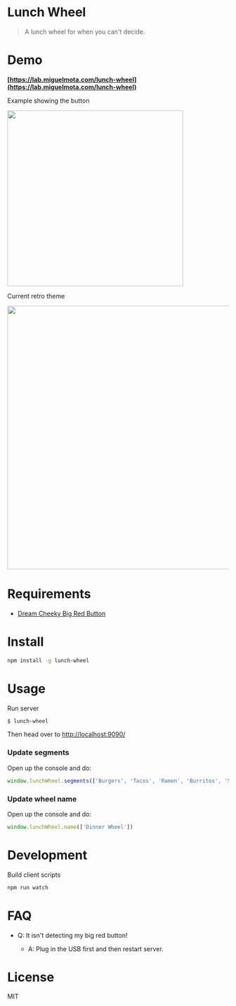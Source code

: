 # Lunch Wheel

> A lunch wheel for when you can't decide.

# Demo

**[https://lab.miguelmota.com/lunch-wheel](https://lab.miguelmota.com/lunch-wheel)**

Example showing the button

<img src="./screencast_button.gif" width="400">

Current retro theme

<img src="./screencast_retro.gif" width="600">

# Requirements

- [Dream Cheeky Big Red Button](http://dreamcheeky.com/big-red-button)

# Install

```bash
npm install -g lunch-wheel
```

# Usage

Run server

```bash
$ lunch-wheel
```

Then head over to [http://localhost:9090/](http://localhost:9090/)

### Update segments

Open up the console and do:

```javascript
window.lunchWheel.segments(['Burgers', 'Tacos', 'Ramen', 'Burritos', 'Seafood', 'Salad'])
```

### Update wheel name

Open up the console and do:

```javascript
window.lunchWheel.name(['Dinner Wheel'])
```

# Development

Build client scripts

```bash
npm run watch
```

# FAQ

- Q: It isn't detecting my big red button!

  - A: Plug in the USB first and then restart server.

# License

MIT
